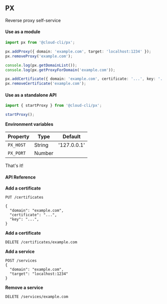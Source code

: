 ## PX

Reverse proxy self-service

#### Use as a module

```ts
import px from '@cloud-cli/px';

px.addProxy({ domain: 'example.com', target: 'localhost:1234' });
px.removeProxy('example.com');

console.log(px.getDomainList());
console.log(px.getProxyForDomain('example.com'));

px.addCertificate({ domain: 'example.com', certificate: '...', key: '...' });
px.removeCertificate('example.com');
```

#### Use as a standalone API

```ts
import { startProxy } from '@cloud-cli/px';

startProxy();
```

**Environment variables**

| Property  | Type   | Default     |
| --------- | ------ | ----------- |
| `PX_HOST` | String | '127.0.0.1' |
| `PX_PORT` | Number |             |

That's it!

#### API Reference

**Add a certificate**

```
PUT /certificates

{
  "domain": "example.com",
  "certificate": "...",
  "key": "...",
}

```

**Add a certificate**

```
DELETE /certificates/example.com
```

**Add a service**

```
POST /services
{
  "domain": "example.com",
  "target": "localhost:1234"
}
```

**Remove a service**

```
DELETE /services/example.com
```
